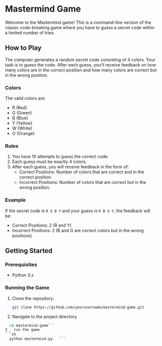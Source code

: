 # Mastermind Game

Welcome to the Mastermind game! This is a command-line version of the classic code-breaking game where you have to guess a secret code within a limited number of tries.

## How to Play

The computer generates a random secret code consisting of 4 colors. Your task is to guess the code. After each guess, you'll receive feedback on how many colors are in the correct position and how many colors are correct but in the wrong position.

### Colors

The valid colors are:
- R (Red)
- G (Green)
- B (Blue)
- Y (Yellow)
- W (White)
- O (Orange)

### Rules

1. You have 10 attempts to guess the correct code.
2. Each guess must be exactly 4 colors.
3. After each guess, you will receive feedback in the form of:
   - Correct Positions: Number of colors that are correct and in the correct position.
   - Incorrect Positions: Number of colors that are correct but in the wrong position.

### Example

If the secret code is `R G B Y` and your guess is `R B G Y`, the feedback will be:
- Correct Positions: 2 (R and Y)
- Incorrect Positions: 2 (B and G are correct colors but in the wrong positions)

## Getting Started

### Prerequisites

- Python 3.x

### Running the Game

1. Clone the repository:
   ```sh
   git clone https://github.com/yourusername/mastermind-game.git

2. Navigate to the project directory   
 ```sh
   cd mastermind-game```  
3 . run the game  
```sh
   python mastermind.py   ```

